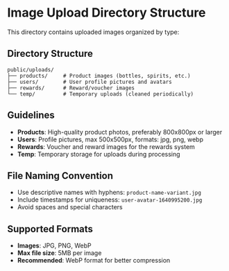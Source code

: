 # Image Upload Directory Structure

This directory contains uploaded images organized by type:

## Directory Structure

```
public/uploads/
├── products/     # Product images (bottles, spirits, etc.)
├── users/        # User profile pictures and avatars
├── rewards/      # Reward/voucher images
└── temp/         # Temporary uploads (cleaned periodically)
```

## Guidelines

- **Products**: High-quality product photos, preferably 800x800px or larger
- **Users**: Profile pictures, max 500x500px, formats: jpg, png, webp
- **Rewards**: Voucher and reward images for the rewards system
- **Temp**: Temporary storage for uploads during processing

## File Naming Convention

- Use descriptive names with hyphens: `product-name-variant.jpg`
- Include timestamps for uniqueness: `user-avatar-1640995200.jpg`
- Avoid spaces and special characters

## Supported Formats

- **Images**: JPG, PNG, WebP
- **Max file size**: 5MB per image
- **Recommended**: WebP format for better compression